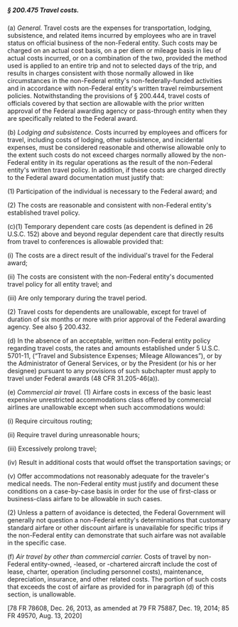 ##### § 200.475 Travel costs. #####

(a) *General.* Travel costs are the expenses for transportation, lodging, subsistence, and related items incurred by employees who are in travel status on official business of the non-Federal entity. Such costs may be charged on an actual cost basis, on a per diem or mileage basis in lieu of actual costs incurred, or on a combination of the two, provided the method used is applied to an entire trip and not to selected days of the trip, and results in charges consistent with those normally allowed in like circumstances in the non-Federal entity's non-federally-funded activities and in accordance with non-Federal entity's written travel reimbursement policies. Notwithstanding the provisions of § 200.444, travel costs of officials covered by that section are allowable with the prior written approval of the Federal awarding agency or pass-through entity when they are specifically related to the Federal award.

(b) *Lodging and subsistence.* Costs incurred by employees and officers for travel, including costs of lodging, other subsistence, and incidental expenses, must be considered reasonable and otherwise allowable only to the extent such costs do not exceed charges normally allowed by the non-Federal entity in its regular operations as the result of the non-Federal entity's written travel policy. In addition, if these costs are charged directly to the Federal award documentation must justify that:

(1) Participation of the individual is necessary to the Federal award; and

(2) The costs are reasonable and consistent with non-Federal entity's established travel policy.

(c)(1) Temporary dependent care costs (as dependent is defined in 26 U.S.C. 152) above and beyond regular dependent care that directly results from travel to conferences is allowable provided that:

(i) The costs are a direct result of the individual's travel for the Federal award;

(ii) The costs are consistent with the non-Federal entity's documented travel policy for all entity travel; and

(iii) Are only temporary during the travel period.

(2) Travel costs for dependents are unallowable, except for travel of duration of six months or more with prior approval of the Federal awarding agency. See also § 200.432.

(d) In the absence of an acceptable, written non-Federal entity policy regarding travel costs, the rates and amounts established under 5 U.S.C. 5701-11, (“Travel and Subsistence Expenses; Mileage Allowances”), or by the Administrator of General Services, or by the President (or his or her designee) pursuant to any provisions of such subchapter must apply to travel under Federal awards (48 CFR 31.205-46(a)).

(e) *Commercial air travel.* (1) Airfare costs in excess of the basic least expensive unrestricted accommodations class offered by commercial airlines are unallowable except when such accommodations would:

(i) Require circuitous routing;

(ii) Require travel during unreasonable hours;

(iii) Excessively prolong travel;

(iv) Result in additional costs that would offset the transportation savings; or

(v) Offer accommodations not reasonably adequate for the traveler's medical needs. The non-Federal entity must justify and document these conditions on a case-by-case basis in order for the use of first-class or business-class airfare to be allowable in such cases.

(2) Unless a pattern of avoidance is detected, the Federal Government will generally not question a non-Federal entity's determinations that customary standard airfare or other discount airfare is unavailable for specific trips if the non-Federal entity can demonstrate that such airfare was not available in the specific case.

(f) *Air travel by other than commercial carrier.* Costs of travel by non-Federal entity-owned, -leased, or -chartered aircraft include the cost of lease, charter, operation (including personnel costs), maintenance, depreciation, insurance, and other related costs. The portion of such costs that exceeds the cost of airfare as provided for in paragraph (d) of this section, is unallowable.

[78 FR 78608, Dec. 26, 2013, as amended at 79 FR 75887, Dec. 19, 2014; 85 FR 49570, Aug. 13, 2020]